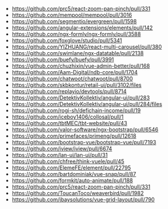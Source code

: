 <ul>
    <li>
      <a href="https://github.com/prc5/react-zoom-pan-pinch/pull/331">https://github.com/prc5/react-zoom-pan-pinch/pull/331</a>
    </li>
  <li>
      <a href="https://github.com/mempool/mempool/pull/3016 ">https://github.com/mempool/mempool/pull/3016 </a>
    </li>  
  <li>
      <a href="https://github.com/segmentio/evergreen/pull/1598">https://github.com/segmentio/evergreen/pull/1598</a>
    </li>  
  <li>
      <a href="https://github.com/angular-extensions/elements/pull/142">https://github.com/angular-extensions/elements/pull/142</a>
    </li>  
  <li>
      <a href="https://github.com/ngx-formly/ngx-formly/pull/3588">https://github.com/ngx-formly/ngx-formly/pull/3588</a>
    </li>  
  <li>
      <a href="https://github.com/foxglove/studio/pull/5341">https://github.com/foxglove/studio/pull/5341</a>
    </li>  
  <li>
      <a href="https://github.com/YIZHUANG/react-multi-carousel/pull/380">https://github.com/YIZHUANG/react-multi-carousel/pull/380</a>
    </li>  
  <li>
      <a href="https://github.com/swimlane/ngx-datatable/pull/2138 ">https://github.com/swimlane/ngx-datatable/pull/2138 </a>
    </li>  
  <li>
      <a href="https://github.com/buefy/buefy/pull/3991">https://github.com/buefy/buefy/pull/3991</a>
    </li>  
  <li>
      <a href="https://github.com/chuzhixin/vue-admin-better/pull/168">https://github.com/chuzhixin/vue-admin-better/pull/168</a>
    </li>  
  <li>
      <a href="https://github.com/Aam-Digital/ndb-core/pull/1704">https://github.com/Aam-Digital/ndb-core/pull/1704</a>
    </li>  
  <li>
      <a href="https://github.com/chatwoot/chatwoot/pull/8700">https://github.com/chatwoot/chatwoot/pull/8700</a>
    </li>  
  <li>
      <a href="https://github.com/skbkontur/retail-ui/pull/3102/files">https://github.com/skbkontur/retail-ui/pull/3102/files</a>
    </li>  
  <li>
      <a href="https://github.com/replayio/devtools/pull/8714">https://github.com/replayio/devtools/pull/8714</a>
    </li>  
  <li>
      <a href="https://github.com/DetektivKollektiv/angular-ui/pull/283">https://github.com/DetektivKollektiv/angular-ui/pull/283</a>
    </li>  
  <li>
      <a href="https://github.com/DetektivKollektiv/angular-ui/pull/284/files">https://github.com/DetektivKollektiv/angular-ui/pull/284/files</a>
    </li>  
  <li>
      <a href="https://github.com/rogi-sh/defichain-income/pull/19">https://github.com/rogi-sh/defichain-income/pull/19</a>
    </li>  
  <li>
      <a href="https://github.com/iceboy1406/collosal/pull/1">https://github.com/iceboy1406/collosal/pull/1</a>
    </li>  
  <li>
      <a href="https://github.com/tbtMEC/tbt-website/pull/43">https://github.com/tbtMEC/tbt-website/pull/43</a>
    </li>  
  <li>
      <a href="https://github.com/valor-software/ngx-bootstrap/pull/6546">https://github.com/valor-software/ngx-bootstrap/pull/6546</a>
    </li>  
  <li>
      <a href="https://github.com/primefaces/primeng/pull/12618">https://github.com/primefaces/primeng/pull/12618</a>
    </li>  
  <li>
      <a href="https://github.com/bootstrap-vue/bootstrap-vue/pull/7193">https://github.com/bootstrap-vue/bootstrap-vue/pull/7193</a>
    </li>  
  <li>
      <a href="https://github.com/iview/iview/pull/6674">https://github.com/iview/iview/pull/6674</a>
    </li>  
  <li>
      <a href="https://github.com/lan-ui/lan-ui/pull/31">https://github.com/lan-ui/lan-ui/pull/31</a>
    </li>  
  <li>
      <a href="https://github.com/chfree/think-vuele/pull/45">https://github.com/chfree/think-vuele/pull/45</a>
    </li>  
  <li>
      <a href="https://github.com/ElemeFE/element/pull/22795">https://github.com/ElemeFE/element/pull/22795</a>
    </li>  
  <li>
      <a href="https://github.com/bartdominiak/vue-snap/pull/87">https://github.com/bartdominiak/vue-snap/pull/87</a>
    </li>  
  <li>
      <a href="https://github.com/formkit/auto-animate/pull/188">https://github.com/formkit/auto-animate/pull/188</a>
    </li>  
  <li>
      <a href="https://github.com/prc5/react-zoom-pan-pinch/pull/331">https://github.com/prc5/react-zoom-pan-pinch/pull/331</a>
    </li>  
  <li>
      <a href="https://github.com/ToucanToco/weaverbird/pull/1982">https://github.com/ToucanToco/weaverbird/pull/1982</a>
    </li>  
  <li>
      <a href="https://github.com/jbaysolutions/vue-grid-layout/pull/790">https://github.com/jbaysolutions/vue-grid-layout/pull/790</a>
    </li>  
</ul>
